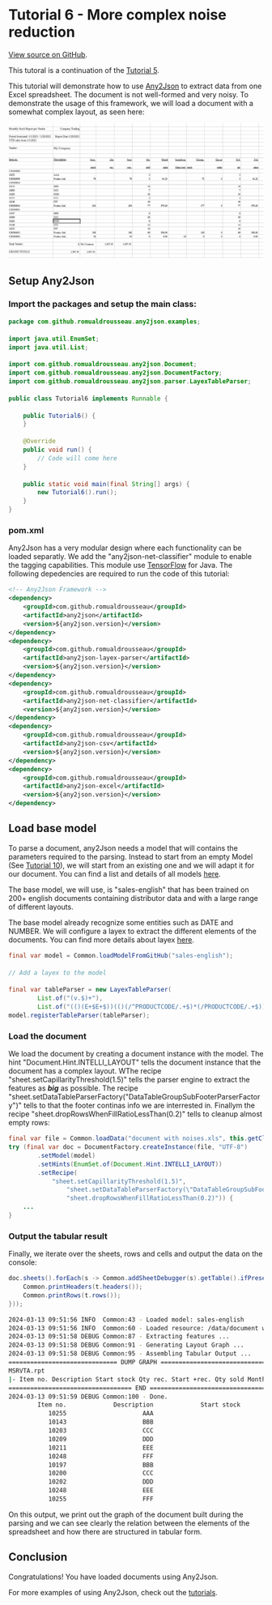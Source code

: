 # Tutorial 6 - More complex noise reduction

[View source on GitHub](https://github.com/RomualdRousseau/Any2Json-Examples).

This tutoral is a continuation of the [Tutorial 5](tutorial_5.md).

This tutorial will demonstrate how to use [Any2Json](https://github.com/RomualdRousseau/Any2Json) to extract data from
one Excel spreadsheet. The document is not well-formed and very noisy. To demonstrate the usage of this framework, we
will load a document with a somewhat complex layout, as seen here:

![document with noises](images/tutorial6_data.png)

## Setup Any2Json

### Import the packages and setup the main class:

```java
package com.github.romualdrousseau.any2json.examples;

import java.util.EnumSet;
import java.util.List;

import com.github.romualdrousseau.any2json.Document;
import com.github.romualdrousseau.any2json.DocumentFactory;
import com.github.romualdrousseau.any2json.parser.LayexTableParser;

public class Tutorial6 implements Runnable {

    public Tutorial6() {
    }

    @Override
    public void run() {
        // Code will come here
    }

    public static void main(final String[] args) {
        new Tutorial6().run();
    }
}
```

### pom.xml

Any2Json has a very modular design where each functionality can be loaded separatly. We add the "any2json-net-classifier"
module to enable the tagging capabilities. This module use [TensorFlow](https://www.tensorflow.org/) for Java. The
following depedencies are required to run the code of this tutorial:

```xml
<!-- Any2Json Framework -->
<dependency>
    <groupId>com.github.romualdrousseau</groupId>
    <artifactId>any2json</artifactId>
    <version>${any2json.version}</version>
</dependency>
<dependency>
    <groupId>com.github.romualdrousseau</groupId>
    <artifactId>any2json-layex-parser</artifactId>
    <version>${any2json.version}</version>
</dependency>
<dependency>
    <groupId>com.github.romualdrousseau</groupId>
    <artifactId>any2json-net-classifier</artifactId>
    <version>${any2json.version}</version>
</dependency>
<dependency>
    <groupId>com.github.romualdrousseau</groupId>
    <artifactId>any2json-csv</artifactId>
    <version>${any2json.version}</version>
</dependency>
<dependency>
    <groupId>com.github.romualdrousseau</groupId>
    <artifactId>any2json-excel</artifactId>
    <version>${any2json.version}</version>
</dependency>
```

## Load base model

To parse a document, any2Json needs a model that will contains the parameters required to the parsing. Instead to start
from an empty Model (See [Tutorial 10](tutorial_10.md)), we will start from an existing one and we will adapt it for our
document. You can find a list and details of all models [here](https://github.com/RomualdRousseau/Any2Json-Models/).

The base model, we will use, is "sales-english" that has been trained on 200+ english documents containing distributor
data and with a large range of different layouts.

The base model already recognize some entities such as DATE and NUMBER. We will configure a layex to extract the
different elements of the documents. You can find more details about layex [here](white_papers.md).

```java
final var model = Common.loadModelFromGitHub("sales-english");

// Add a layex to the model

final var tableParser = new LayexTableParser(
        List.of("(v.$)+"),
        List.of("(()(E+$E+$))(()(/^PRODUCTCODE/.+$)*(/PRODUCTCODE/.+$))+()"));
model.registerTableParser(tableParser);
```

### Load the document

We load the document by creating a document instance with the model. The hint "Document.Hint.INTELLI_LAYOUT" tells
the document instance that the document has a complex layout. WThe recipe "sheet.setCapillarityThreshold(1.5)" tells the
parser engine to extract the features as ***big*** as possible. The recipe "sheet.setDataTableParserFactory(\"DataTableGroupSubFooterParserFactory\")"
tells to that the footer continas info we are interrested in. Finallym the recipe "sheet.dropRowsWhenFillRatioLessThan(0.2)" 
tells to cleanup almost empty rows:

```java
final var file = Common.loadData("document with noises.xls", this.getClass());
try (final var doc = DocumentFactory.createInstance(file, "UTF-8")
        .setModel(model)
        .setHints(EnumSet.of(Document.Hint.INTELLI_LAYOUT))
        .setRecipe(
            "sheet.setCapillarityThreshold(1.5)",
                "sheet.setDataTableParserFactory(\"DataTableGroupSubFooterParserFactory\")",
                "sheet.dropRowsWhenFillRatioLessThan(0.2)")) {
    ...
}
```

### Output the tabular result

Finally, we iterate over the sheets, rows and cells and output the data on the console:

```java
doc.sheets().forEach(s -> Common.addSheetDebugger(s).getTable().ifPresent(t -> {
    Common.printHeaders(t.headers());
    Common.printRows(t.rows());
}));
```

```bash
2024-03-13 09:51:56 INFO  Common:43 - Loaded model: sales-english
2024-03-13 09:51:56 INFO  Common:60 - Loaded resource: /data/document with noises.xls
2024-03-13 09:51:58 DEBUG Common:87 - Extracting features ...
2024-03-13 09:51:58 DEBUG Common:91 - Generating Layout Graph ...
2024-03-13 09:51:58 DEBUG Common:95 - Assembling Tabular Output ...
============================== DUMP GRAPH ===============================
MSRVTA.rpt
|- Item no. Description Start stock Qty rec. Start +rec. Qty sold Month sales Sampl/exp. Dam./corr. Closing stock Qty on order Ytd qty Ytd sales PRODUCTCODE #GROUP? DATA(0, 0, 11, 18, 19, 17) (1)
================================== END ==================================
2024-03-13 09:51:59 DEBUG Common:100 - Done.
        Item no.             Description             Start stock                Qty rec.             Start +rec.                Qty sold             Month sales        Sampl/exp. Dam./           Closing stock     Qty on order                 Ytd qty               Ytd sales        PRODUCTCODE #GRO
           10255                     AAA                                                                                               3                                                                                                                3                                        URSR0009
           10143                     BBB                                                                                              10                                                                                                               10                                        URSR0014
           10203                     CCC                                                                                               7                                                                                                                7                                        URSR0014
           10209                     DDD                                                                                              16                                                                                                               16                                        URSR0014
           10211                     EEE                                                                                               4                                                                                                                4                                        URSR0014
           10248                     FFF                                                                                              40                                                                                                               40                                        URSR0014
           10197                     BBB                                                                                               8                                                                                                                8                                        URSR0015
           10200                     CCC                                                                                              20                                                                                                               20                                        URSR0015
           10202                     DDD                                                                                               8                                                                                                                8                                        URSR0015
           10248                     EEE                                                                                              14                                                                                                               14                                        URSR0015
           10255                     FFF                                                                                              10                                                                                                               10                                        URSR0015
```

On this output, we print out the graph of the document built during the parsing and we can see clearly the relation
between the elements of the spreadsheet and how there are structured in tabular form.

## Conclusion

Congratulations! You have loaded documents using Any2Json.

For more examples of using Any2Json, check out the [tutorials](index.md).
